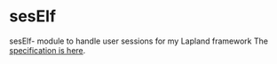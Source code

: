 # sesElf
sesElf- module to handle user sessions for my Lapland framework
The [specification is here](https://github.com/UniBreakfast/lapland-js-spec#lapland-specification-vanilla-js-backend-framework).

